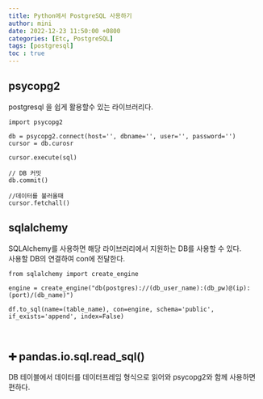 ```yaml
---
title: Python에서 PostgreSQL 사용하기
author: mini
date: 2022-12-23 11:50:00 +0800
categories: [Etc, PostgreSQL]
tags: [postgresql]
toc : true
---
```


## psycopg2
postgresql 을 쉽게 활용할수 있는 라이브러리다.
```
import psycopg2

db = psycopg2.connect(host='', dbname='', user='', password='')
cursor = db.curosr

cursor.execute(sql)

// DB 커밋
db.commit()

//데이터를 불러올때
cursor.fetchall()
```


## sqlalchemy
SQLAlchemy를 사용하면 해당 라이브러리에서 지원하는 DB를 사용할 수 있다.  
사용할 DB의 연결하여 con에 전달한다. 
```
from sqlalchemy import create_engine

engine = create_engine("db(postgres)://(db_user_name):(db_pw)@(ip):(port)/(db_name)")

df.to_sql(name=(table_name), con=engine, schema='public', if_exists='append', index=False)
```


<br/>

## ➕ pandas.io.sql.read_sql()
 DB 테이블에서 데이터를 데이터프레임 형식으로 읽어와 psycopg2와 함께 사용하면 편하다.



